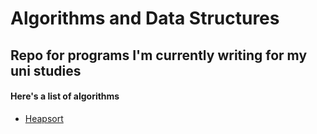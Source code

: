 # Algorithms and Data Structures #

## Repo for programs I'm currently writing for my uni studies ##

#### Here's a list of algorithms ###

* [Heapsort](https://github.com/baldingTomato/Algorithms/tree/master/Heapsort)
